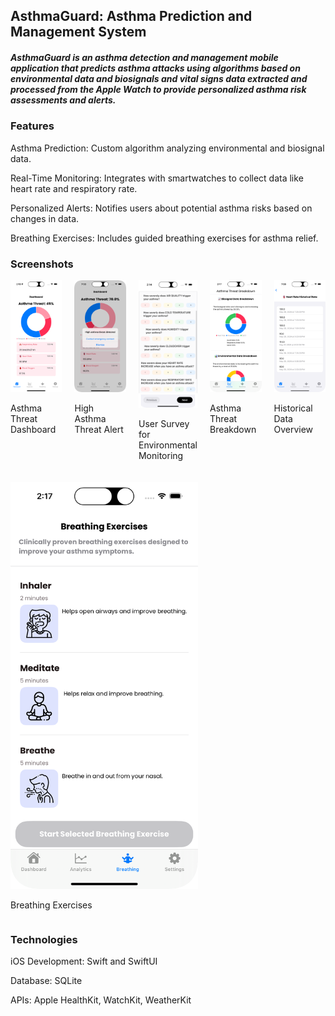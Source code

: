 ## AsthmaGuard: Asthma Prediction and Management System

##### AsthmaGuard is an asthma detection and management mobile application that predicts asthma attacks using algorithms based on  environmental data and biosignals and vital signs data extracted and processed from the Apple Watch to provide personalized asthma risk assessments and alerts.

### Features

Asthma Prediction: Custom algorithm analyzing environmental and biosignal data.

Real-Time Monitoring: Integrates with smartwatches to collect data like heart rate and respiratory rate.

Personalized Alerts: Notifies users about potential asthma risks based on changes in data.

Breathing Exercises: Includes guided breathing exercises for asthma relief.



### Screenshots
<div style="display: flex; flex-wrap: wrap; gap: 20px;">

  <div style="flex: 1;">
    <img src="Pics/Asthma%20threat%20dashboard.png" alt="Asthma Threat Dashboard" width="300">
    <p>Asthma Threat Dashboard</p>
  </div>

  <div style="flex: 1;">
    <img src="Pics/High%20asthma%20threat.png" alt="High Asthma Threat" width="300">
    <p>High Asthma Threat Alert</p>
  </div>

  <div style="flex: 1;">
    <img src="Pics/Survey.png" alt="User Survey for Environmental Monitoring" width="300">
    <p>User Survey for Environmental Monitoring</p>
  </div>
  
  <div style="flex: 1;">
    <img src="Pics/Asthma%20threat%20breakdown.png" alt="Asthma Threat Breakdown" width="300">
    <p>Asthma Threat Breakdown</p>
  </div>

  <div style="flex: 1;">
    <img src="Pics/Historical%20data.png" alt="Historical Data Overview" width="300">
    <p>Historical Data Overview</p>
  </div>
  
  <div style="flex: 1;">
    <img src="Pics/Breathing%20exercises.png" alt="Breathing Exercises" width="300">
    <p>Breathing Exercises</p>
  </div>
  
</div>


### Technologies

iOS Development: Swift and SwiftUI

Database: SQLite

APIs: Apple HealthKit, WatchKit, WeatherKit
